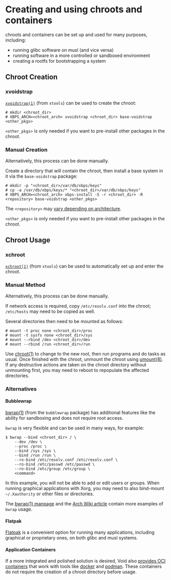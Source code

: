 # Creating and using chroots and containers

chroots and containers can be set up and used for many purposes, including:

- running glibc software on musl (and vice versa)
- running software in a more controlled or sandboxed environment
- creating a rootfs for bootstrapping a system

## Chroot Creation

### xvoidstrap

[`xvoidstrap(1)`](https://man.voidlinux.org/xvoidstrap.1) (from `xtools`) can be
used to create the chroot:

```
# mkdir <chroot_dir>
# XBPS_ARCH=<chroot_arch> xvoidstrap <chroot_dir> base-voidstrap <other_pkgs>
```

`<other_pkgs>` is only needed if you want to pre-install other packages in the
chroot.

### Manual Creation

Alternatively, this process can be done manually.

Create a directory that will contain the chroot, then install a base system in
it via the `base-voidstrap` package:

```
# mkdir -p "<chroot_dir>/var/db/xbps/keys"
# cp -a /var/db/xbps/keys/* "<chroot_dir>/var/db/xbps/keys"
# XBPS_ARCH=<chroot_arch> xbps-install -S -r <chroot_dir> -R <repository> base-voidstrap <other_pkgs>
```

The `<repository>` may [vary depending on
architecture](../../xbps/repositories/index.md#the-main-repository).

`<other_pkgs>` is only needed if you want to pre-install other packages in the
chroot.

## Chroot Usage

### xchroot

[`xchroot(1)`](https://man.voidlinux.org/xchroot.1) (from `xtools`) can be used
to automatically set up and enter the chroot.

### Manual Method

Alternatively, this process can be done manually.

If network access is required, copy `/etc/resolv.conf` into the chroot;
`/etc/hosts` may need to be copied as well.

Several directories then need to be mounted as follows:

```
# mount -t proc none <chroot_dir>/proc
# mount -t sysfs none <chroot_dir>/sys
# mount --rbind /dev <chroot_dir>/dev
# mount --rbind /run <chroot_dir>/run
```

Use [chroot(1)](https://man.voidlinux.org/chroot.1) to change to the new root,
then run programs and do tasks as usual. Once finished with the chroot, unmount
the chroot using [umount(8)](https://man.voidlinux.org/umount.8). If any
destructive actions are taken on the chroot directory without unmounting first,
you may need to reboot to repopulate the affected directories.

### Alternatives

#### Bubblewrap

[bwrap(1)](https://man.voidlinux.org/bwrap.1) (from the `bubblewrap` package)
has additional features like the ability for sandboxing and does not require
root access.

`bwrap` is very flexible and can be used in many ways, for example:

```
$ bwrap --bind <chroot_dir> / \
	--dev /dev \
	--proc /proc \
	--bind /sys /sys \
	--bind /run /run \
	--ro-bind /etc/resolv.conf /etc/resolv.conf \
	--ro-bind /etc/passwd /etc/passwd \
	--ro-bind /etc/group /etc/group \
	<command>
```

In this example, you will not be able to add or edit users or groups. When
running graphical applications with Xorg, you may need to also bind-mount
`~/.Xauthority` or other files or directories.

The [bwrap(1) manpage](https://man.voidlinux.org/bwrap.1) and the [Arch Wiki
article](https://wiki.archlinux.org/title/Bubblewrap#Usage_examples) contain
more examples of `bwrap` usage.

#### Flatpak

[Flatpak](../external-applications.md#flatpak) is a convenient option for
running many applications, including graphical or proprietary ones, on both
glibc and musl systems.

#### Application Containers

If a more integrated and polished solution is desired, Void also [provides OCI
containers](https://github.com/void-linux/void-docker/pkgs/container/void-linux)
that work with tools like [docker](https://www.docker.com) and
[podman](https://man.voidlinux.org/podman.1). These containers do not require
the creation of a chroot directory before usage.
